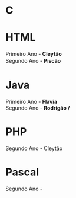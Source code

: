 # C



# HTML

Primeiro Ano - <b> Cleytão </b> <br>
Segundo Ano - <b> Piscão </b> 
　　　　　　　　　　　　　　　　　　　　　　　　　　　　　　　　　　　　　　　　　　　　　　　　　　　　　　　　　　　　　　　　
# Java

Primeiro Ano - <b> Flavia </b> <br> 
Segundo Ano - <b> Rodrigão / </b>

# PHP

Segundo Ano - Cleytão

# Pascal

Segundo Ano - 
